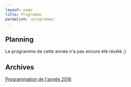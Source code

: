 ```yaml
---
layout: page
title: Programme
permalink: /programme/
---
```


## Planning

Le programme de cette année n'a pas encore été révélé ;)


## Archives

[Programmation de l'année 2016](/programme-2016/)

<a href=""></a>